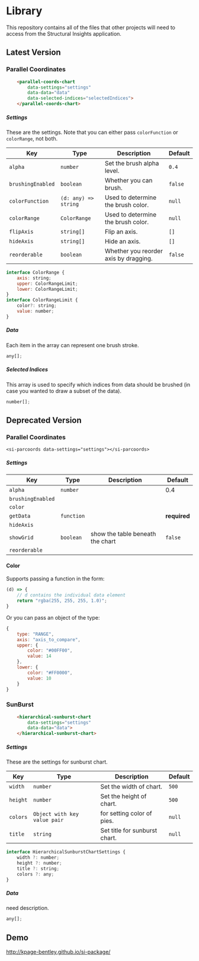 # Library

This repository contains all of the files that other projects will need to access from the Structural Insights application.

## Latest Version

### Parallel Coordinates

```html
    <parallel-coords-chart
        data-settings="settings"
        data-data="data"
        data-selected-indices="selectedIndices">
    </parallel-coords-chart>
```

##### Settings

These are the settings. Note that you can either pass `colorFunction` or `colorRange`, not both.

| Key               | Type                  | Description                           | Default      |
|-------------------|-----------------------|---------------------------------------|--------------|
| `alpha`           | `number`              | Set the brush alpha level.            | `0.4`        |
| `brushingEnabled` | `boolean`             | Whether you can brush.                | `false`      |
| `colorFunction`   | `(d: any) => string`  | Used to determine the brush color.    | `null`       |
| `colorRange`      | `ColorRange`          | Used to determine the brush color.    | `null`       |
| `flipAxis`        | `string[]`            | Flip an axis.                         | `[]`         |
| `hideAxis`        | `string[]`            | Hide an axis.                         | `[]`         |
| `reorderable`     | `boolean`             | Whether you reorder axis by dragging. | `false`      |

```javascript
interface ColorRange {
    axis: string;
    upper: ColorRangeLimit;
    lower: ColorRangeLimit;
}
interface ColorRangeLimit {
    color?: string;
    value: number;
}
```

##### Data

Each item in the array can represent one brush stroke.

```javascript
any[];
```

##### Selected Indices

This array is used to specify which indices from data should be brushed (in case you wanted to draw a subset of the data).

```javascript
number[];
```


## Deprecated Version

### Parallel Coordinates

`<si-parcoords data-settings="settings"></si-parcoords>`

##### Settings

| Key               | Type       | Description                           | Default      |
|-------------------|------------|---------------------------------------|--------------|
| `alpha`           | `number`   |                                       | 0.4          |
| `brushingEnabled` |            |                                       |              |
| `color`           |            |                                       |              |
| `getData`         | `function` |                                       | **required** |
| `hideAxis`        |            |                                       |              |
| `showGrid`        | `boolean`  |  show the table beneath the chart     | `false`      |
| `reorderable`     |            |                                       |              |

#### Color

Supports passing a function in the form:

```javascript
(d) => {
    // d contains the individual data element
    return "rgba(255, 255, 255, 1.0)";
}
```

Or you can pass an object of the type:

```javascript
{
    type: "RANGE",
    axis: "axis_to_compare",
    upper: {
        color: "#00FF00",
        value: 14
    },
    lower: {
        color: "#FF0000",
        value: 10
    }
}
```
### SunBurst

```html
    <hierarchical-sunburst-chart
        data-settings="settings"
        data-data="data">
    </hierarchical-sunburst-chart>
```

##### Settings

These are the settings for sunburst chart.

| Key               | Type                  | Description                           | Default      |
|-------------------|-----------------------|---------------------------------------|--------------|
| `width`           | `number`              | Set the width of chart.               | `500`        |
| `height` 			| `number`              | Set the height of chart.              | `500`        |
| `colors`   		| `Object with key value pair`          | for setting color of pies.            | `null`       |
| `title`      		| `string`          | Set title for sunburst chart.    | `null`       |

```javascript
interface HierarchicalSunburstChartSettings {
    width ?: number;
    height ?: number;
    title ?: string;
    colors ?: any;
}
```

##### Data

need description.

```javascript
any[];
```



## Demo
http://kpage-bentley.github.io/si-package/

[//]: # (TODO:)
[//]: # (Line thickness)
[//]: # (Line type)
[//]: # (Ordering - optional, must have arrays match)
[//]: # (Long term: sorting on grid, paging)
[//]: # (Long term: When hovering don't show all the lines as background)
